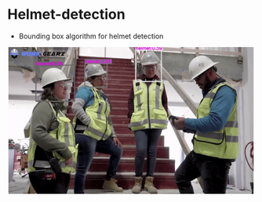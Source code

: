 # Helmet-detection
* Bounding box algorithm for helmet detection

<p align = "center">
<img width="500" height="300" src= "./ezgif.com-gif-maker.gif">
</p>
